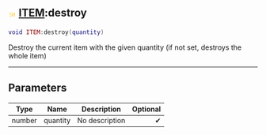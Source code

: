 ## ![shared](../../.gitbook/assets/shared.png) [ITEM](item):destroy

```lua
void ITEM:destroy(quantity)
```

Destroy the current item with the given quantity (if not set, destroys the whole item)

------
## Parameters

| Type   | Name | Description | Optional |
| ------ | ---- | ----------- | -------: |
| number | quantity | No description | ✔ |

